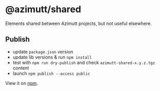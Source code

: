 # @azimutt/shared

Elements shared between Azimutt projects, but not useful elsewhere.

## Publish

- update `package.json` version
- update lib versions & run `npm install`
- test with `npm run dry-publish` and check `azimutt-shared-x.y.z.tgz` content
- launch `npm publish --access public`

View it on [npm](https://www.npmjs.com/package/@azimutt/shared).
